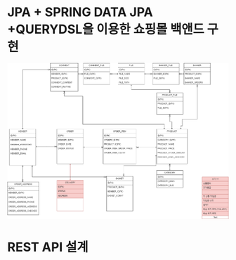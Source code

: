 
# JPA + SPRING DATA JPA +QUERYDSL을 이용한 쇼핑몰 백앤드 구현

![Untitled%20Diagram](Untitled%20Diagram.png)


# REST API 설계


